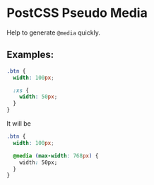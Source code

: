 # PostCSS Pseudo Media

Help to generate `@media` quickly.

## Examples:

```css
.btn {
  width: 100px;

  :xs {
    width: 50px;
  }
}
```

It will be

```css
.btn {
  width: 100px;

  @media (max-width: 768px) {
    width: 50px;
  }
}
```

